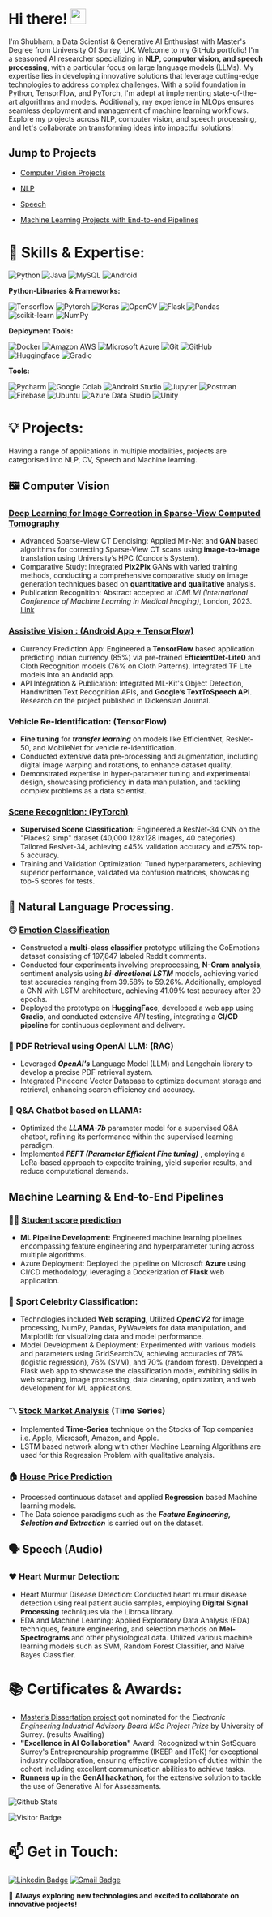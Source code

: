 # Hi there! <img src="https://raw.githubusercontent.com/aemmadi/aemmadi/master/wave.gif" width="30">
I'm Shubham, a Data Scientist & Generative AI Enthusiast with Master's Degree from University Of Surrey, UK. Welcome to my GitHub portfolio! I'm a seasoned AI researcher specializing in __NLP, computer vision, and speech processing__, with a particular focus on large language models (LLMs). 
My expertise lies in developing innovative solutions that leverage cutting-edge technologies to address complex challenges. With a solid foundation in Python, TensorFlow, and PyTorch, I'm adept at implementing state-of-the-art algorithms and models. Additionally, my experience in MLOps ensures seamless deployment and management of machine learning workflows. Explore my projects across NLP, computer vision, and speech processing, and let's collaborate on transforming ideas into impactful solutions!

## Jump to Projects
- [Computer Vision Projects](https://github.com/shubhamgogri#framed_picture-computer-vision)

- [NLP](https://github.com/shubhamgogri#open_book-natural-language-processing)

- [Speech](https://github.com/shubhamgogri#speaking_head-speech-audio)

- [Machine Learning Projects with End-to-end Pipelines](https://github.com/shubhamgogri#machine-learning--end-to-end-pipelines)

# 🚀 Skills & Expertise:

![Python](https://img.shields.io/badge/-Python-black?style=flat-square&logo=Python)
![Java](https://img.shields.io/badge/-Java-E34A86?style=flat-square&logo=Java)
![MySQL](https://img.shields.io/badge/-MySQL-yellow?style=flat-square&logo=mysql)
![Android](https://img.shields.io/badge/-android-black?style=flat-square&logo=android)


**Python-Libraries & Frameworks:**

![Tensorflow](https://img.shields.io/badge/-Tensorflow-black?style=flat-square&logo=Tensorflow)
![Pytorch](https://img.shields.io/badge/-Pytorch-ECD53F?style=flat-square&logo=Pytorch)
![Keras](https://img.shields.io/badge/-Keras-D00000?style=flat-square&logo=Keras)
![OpenCV](https://img.shields.io/badge/-OpenCV-5C3EE8?style=flat-square&logo=OpenCV)
![Flask](https://img.shields.io/badge/-Flask-000000?style=flat-square&logo=Flask)
![Pandas](https://img.shields.io/badge/-Pandas-150458?style=flat-square&logo=Pandas)
![scikit-learn](https://img.shields.io/badge/-scikitlearn-black?style=flat-square&logo=scikitlearn)
![NumPy](https://img.shields.io/badge/-NumPy-013243?style=flat-square&logo=NumPy)


**Deployment Tools:**

![Docker](https://img.shields.io/badge/-Docker-black?style=flat-square&logo=docker)
![Amazon AWS](https://img.shields.io/badge/Amazon%20AWS-232F3E?style=flat-square&logo=amazon-aws)
![Microsoft Azure](https://img.shields.io/badge/Microsoft%20Azure-232F7E?style=flat-square&logo=microsoft-azure)
![Git](https://img.shields.io/badge/-Git-black?style=flat-square&logo=git)
![GitHub](https://img.shields.io/badge/-GitHub-181717?style=flat-square&logo=github)
![Huggingface](https://img.shields.io/badge/-HuggingFace-black?style=flat-square&logo=HuggingFace)
![Gradio](https://img.shields.io/badge/-gradio-black?style=flat-square&logo=gradio)


**Tools:**

![Pycharm](https://img.shields.io/badge/-PyCharm-black?style=flat-square&logo=PyCharm)
![Google Colab](https://img.shields.io/badge/-GoogleColab-black?style=flat-square&logo=GoogleColab)
![Android Studio](https://img.shields.io/badge/-androidstudio-black?style=flat-square&logo=androidstudio)
![Jupyter](https://img.shields.io/badge/-Jupyter-5C3EE8?style=flat-square&logo=Jupyter)
![Postman](https://img.shields.io/badge/-Postman-black?style=flat-square&logo=Postman)
![Firebase](https://img.shields.io/badge/-FIrebase-5C3EE8?style=flat-square&logo=Firebase)
![Ubuntu](https://img.shields.io/badge/-Ubuntu-5C3EE8?style=flat-square&logo=Ubuntu)
![Azure Data Studio](https://img.shields.io/badge/Azure%20Data%20Studio-232F7E?style=flat-square&logo=microsoft-azure)
![Unity](https://img.shields.io/badge/Unity-232F7E?style=flat-square&logo=unity)


# 💡 Projects:

Having a range of applications in multiple modalities, projects are categorised into NLP, CV, Speech and Machine learning. 

## :framed_picture: Computer Vision 

### [Deep Learning for Image Correction in Sparse-View Computed Tomography](https://github.com/shubhamgogri/Image_Correction_in_SparseView_CT)

- Advanced Sparse-View CT Denoising: Applied Mir-Net and **GAN** based algorithms for correcting Sparse-View CT scans using **image-to-image** translation using University’s HPC (Condor’s System).
- Comparative Study: Integrated **Pix2Pix** GANs with varied training methods, conducting a comprehensive comparative study on image generation techniques based on **quantitative and qualitative** analysis.
- Publication Recognition: Abstract accepted at *ICMLMI (International Conference of Machine Learning in Medical Imaging)*, London, 2023. [Link](https://publications.waset.org/abstracts/172152/deep-learning-for-image-correction-in-sparse-view-)

### [Assistive Vision : (Android App + TensorFlow)](https://github.com/shubhamgogri/Assistive-Vission)
- Currency Prediction App: Engineered a **TensorFlow** based application predicting Indian currency (85%) via pre-trained **EfficientDet-Lite0** and Cloth Recognition models (76% on Cloth Patterns). Integrated TF Lite models into an Android app.
- API Integration & Publication: Integrated ML-Kit's Object Detection, Handwritten Text Recognition APIs, and **Google’s TextToSpeech API**. Research on the project published in Dickensian Journal.

### Vehicle Re-Identification: (TensorFlow)
- **Fine tuning** for ***transfer learning*** on models like EfficientNet, ResNet-50, and MobileNet for vehicle re-identification.
- Conducted extensive data pre-processing and augmentation, including digital image warping and rotations, to enhance dataset quality.
- Demonstrated expertise in hyper-parameter tuning and experimental design, showcasing proficiency in data manipulation, and tackling complex problems as a data scientist.

### [Scene Recognition: (PyTorch)](https://github.com/shubhamgogri/AML/blob/main/AML_Places.ipynb)

- **Supervised Scene Classification:** Engineered a ResNet-34 CNN on the "Places2 simp" dataset (40,000 128x128 images, 40 categories). Tailored ResNet-34, achieving ≥45% validation accuracy and ≥75% top-5 accuracy.
- Training and Validation Optimization: Tuned hyperparameters, achieving superior performance, validated via confusion matrices, showcasing top-5 scores for tests.


## :open_book: Natural Language Processing. 

### :upside_down_face: [Emotion Classification](https://github.com/shubhamgogri/EmotionClassification)
- Constructed a **multi-class classifier** prototype utilizing the GoEmotions dataset consisting of 197,847 labeled Reddit comments.
- Conducted four experiments involving preprocessing, **N-Gram analysis**, sentiment analysis using ***bi-directional LSTM*** models, achieving varied test accuracies ranging from 39.58% to 59.26%. Additionally, employed a CNN with LSTM architecture, achieving 41.09% test accuracy after 20 epochs.
- Deployed the prototype on **HuggingFace**, developed a web app using **Gradio**, and conducted extensive *API* testing, integrating a **CI/CD pipeline** for continuous deployment and delivery.

### :page_facing_up: PDF Retrieval using OpenAI LLM: (RAG)
- Leveraged ***OpenAI's*** Language Model (LLM) and Langchain library to develop a precise PDF retrieval system.
- Integrated Pinecone Vector Database to optimize document storage and retrieval, enhancing search efficiency and accuracy.

### :speech_balloon: Q&A Chatbot based on LLAMA:
- Optimized the ***LLAMA-7b*** parameter model for a supervised Q&A chatbot, refining its performance within the supervised learning paradigm.
- Implemented ***PEFT (Parameter Efficient Fine tuning)*** , employing a LoRa-based approach to expedite training, yield superior results, and reduce computational demands.

## Machine Learning & End-to-End Pipelines

### :man_student: [Student score prediction](https://github.com/shubhamgogri/mlproj)
- **ML Pipeline Development:** Engineered machine learning pipelines encompassing feature engineering and hyperparameter tuning across multiple algorithms.
- Azure Deployment: Deployed the pipeline on Microsoft **Azure** using CI/CD methodology, leveraging a Dockerization of **Flask** web application.

### :woman: Sport Celebrity Classification:
- Technologies included **Web scraping**, Utilized ***OpenCV2*** for image processing, NumPy, Pandas, PyWavelets for data manipulation, and Matplotlib for visualizing data and model performance.
- Model Development & Deployment: Experimented with various models and parameters using GridSearchCV, achieving accuracies of 78% (logistic regression), 76% (SVM), and 70% (random forest). Developed a Flask web app to showcase the classification model, exhibiting skills in web scraping, image processing, data cleaning, optimization, and web development for ML applications.

### :part_alternation_mark: [Stock Market Analysis](https://github.com/shubhamgogri/StockMarketAnalysis/tree/main) (Time Series)
- Implemented **Time-Series** technique on the Stocks of Top companies i.e. Apple, Microsoft, Amazon, and Apple.
- LSTM based network along with other Machine Learning Algorithms are used for this Regression Problem with qualitative analysis.

### :house: [House Price Prediction](https://github.com/shubhamgogri/House-Price-Prediction-Kagle-Competetion) 
- Processed continuous dataset and applied **Regression** based Machine learning models. 
- The Data science paradigms such as the ***Feature Engineering, Selection and Extraction*** is carried out on the dataset.   


## :speaking_head: Speech (Audio)

### :heart: Heart Murmur Detection:
- Heart Murmur Disease Detection: Conducted heart murmur disease detection using real patient audio samples, employing **Digital Signal Processing** techniques via the Librosa library.
- EDA and Machine Learning: Applied Exploratory Data Analysis (EDA) techniques, feature engineering, and selection methods on **Mel-Spectrograms** and other physiological data. Utilized various machine learning models such as SVM, Random Forest Classifier, and Naïve Bayes Classifier.


# 📚 Certificates & Awards:
- [Master’s Dissertation project](https://github.com/shubhamgogri/Image_Correction_in_SparseView_CT) got nominated for the *Electronic Engineering Industrial Advisory Board MSc Project Prize* by University of Surrey. (results Awaiting)
- **"Excellence in AI Collaboration"** Award: Recognized within SetSquare Surrey's Entrepreneurship programme (IKEEP and ITeK) for exceptional industry collaboration, ensuring effective completion of duties within the cohort including excellent communication abilities to achieve tasks.
- **Runners up** in the **GenAI hackathon**, for the extensive solution to tackle the use of Generative AI for Assessments.

![Github Stats](https://github-readme-stats.vercel.app/api?username=shubhamgogri&count_private=true&show_icons=true&include_all_commits=true)

![Visitor Badge](https://visitor-badge.laobi.icu/badge?page_id=shubhamgogri.shubhamgogri)

# 📫 Get in Touch:
[![Linkedin Badge](https://img.shields.io/badge/-shubhamgogri-blue?style=flat-square&logo=Linkedin&logoColor=white&link=www.linkedin.com/in/shubham-gogri)](https://www.linkedin.com/in/shubham-gogri)
[![Gmail Badge](https://img.shields.io/badge/-shubhamgogri90@gmail.com-c14438?style=flat-square&logo=Gmail&logoColor=white&link=mailto:shubhamgogri90@gmail.com)](mailto:shubhamgogri90@gmail.com)


🔭 **Always exploring new technologies and excited to collaborate on innovative projects!**


